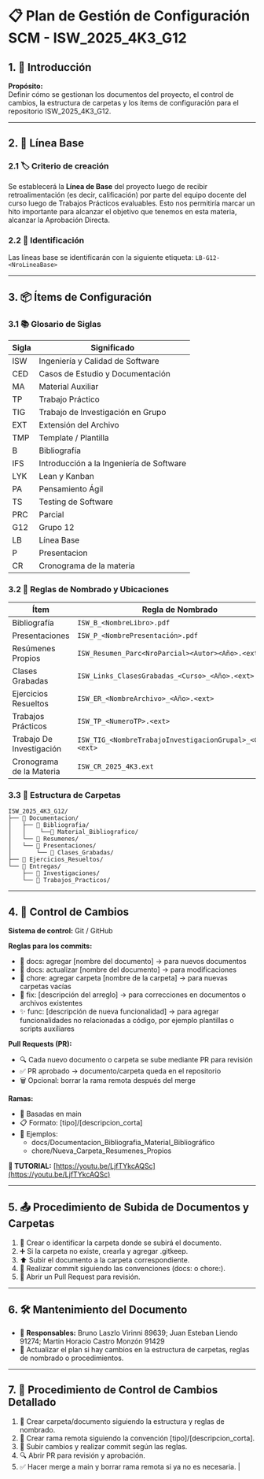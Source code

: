 # 📋 Plan de Gestión de Configuración SCM - ISW_2025_4K3_G12

## 1. 📖 Introducción
**Propósito:**  
Definir cómo se gestionan los documentos del proyecto, el control de cambios, la estructura de carpetas y los ítems de configuración para el repositorio ISW_2025_4K3_G12.

---

## 2. 📍 Línea Base

### 2.1 🏷️ Criterio de creación
Se establecerá la **Línea de Base** del proyecto luego de recibir retroalimentación (es decir, calificación) por parte del equipo docente del curso luego de Trabajos Prácticos evaluables. Esto nos permitiría marcar un hito importante para alcanzar el objetivo que tenemos en esta materia, alcanzar la Aprobación Directa.

### 2.2 🔖 Identificación
Las líneas base se identificarán con la siguiente etiqueta: `LB-G12-<NroLineaBase>`

---

## 3. 📦 Ítems de Configuración

### 3.1 📚 Glosario de Siglas

| Sigla | Significado |
|-------|-------------|
| ISW | Ingeniería y Calidad de Software |
| CED | Casos de Estudio y Documentación |
| MA | Material Auxiliar |
| TP | Trabajo Práctico |
| TIG | Trabajo de Investigación en Grupo |
| EXT | Extensión del Archivo |
| TMP | Template / Plantilla |
| B | Bibliografía |
| IFS | Introducción a la Ingeniería de Software |
| LYK | Lean y Kanban |
| PA | Pensamiento Ágil |
| TS | Testing de Software |
| PRC | Parcial |
| G12 | Grupo 12 |
| LB | Línea Base |
| P | Presentacion |
| CR | Cronograma de la materia |

### 3.2 📝 Reglas de Nombrado y Ubicaciones

| Ítem | Regla de Nombrado | Ubicación |
|------|------------------|-----------|
| Bibliografía | `ISW_B_<NombreLibro>.pdf` | `Documentacion/Bibliografia/Material_Bibliografia` |
| Presentaciones | `ISW_P_<NombrePresentación>.pdf` | `Documentacion/Presentaciones` |
| Resúmenes Propios | `ISW_Resumen_Parc<NroParcial><Autor><Año>.<ext>` | `Documentacion/Resumenes` |
| Clases Grabadas | `ISW_Links_ClasesGrabadas_<Curso>_<Año>.<ext>` | `Documentacion/Presentaciones/Clases_Grabadas` |
| Ejercicios Resueltos | `ISW_ER_<NombreArchivo>_<Año>.<ext>` | `Ejercicios_Resueltos` |
| Trabajos Prácticos | `ISW_TP_<NumeroTP>.<ext>` | `Entregas/Trabajos_Practicos/<TrabajoPractico>` |
| Trabajo De Investigación | `ISW_TIG_<NombreTrabajoInvestigacionGrupal>_<Curso>.<ext>` | `Entregas/Investigaciones/<TrabajoDeInvestigacion>` |
| Cronograma de la Materia | `ISW_CR_2025_4K3.ext` | `/ (raíz del proyecto)` |

### 3.3 📁 Estructura de Carpetas
```
ISW_2025_4K3_G12/
├── 📂 Documentacion/
│   ├── 📂 Bibliografia/
│   │    └──📂 Material_Bibliografico/
│   └── 📂 Resumenes/
│   └── 📂 Presentaciones/
│       └── 📂 Clases_Grabadas/
├── 📂 Ejercicios_Resueltos/
└── 📂 Entregas/
    ├── 📂 Investigaciones/
    └── 📂 Trabajos_Practicos/
```

---

## 4. 🔄 Control de Cambios
**Sistema de control:** Git / GitHub

**Reglas para los commits:**  
- 📄 docs: agregar [nombre del documento] → para nuevos documentos  
- 🔄 docs: actualizar [nombre del documento] → para modificaciones  
- 📁 chore: agregar carpeta [nombre de la carpeta] → para nuevas carpetas vacías  
- 🐛 fix: [descripción del arreglo] → para correcciones en documentos o archivos existentes  
- ✨ func: [descripción de nueva funcionalidad] → para agregar funcionalidades no relacionadas a código, por ejemplo plantillas o scripts auxiliares

**Pull Requests (PR):**  
- 🔍 Cada nuevo documento o carpeta se sube mediante PR para revisión  
- ✅ PR aprobado → documento/carpeta queda en el repositorio  
- 🗑️ Opcional: borrar la rama remota después del merge  

**Ramas:**  
- 🌿 Basadas en main  
- 📋 Formato: [tipo]/[descripcion_corta]  
- 📝 Ejemplos:  
  - docs/Documentacion_Bibliografia_Material_Bibliográfico  
  - chore/Nueva_Carpeta_Resumenes_Propios  

**🎥 TUTORIAL:** [https://youtu.be/LjfTYkcAQSc](https://youtu.be/LjfTYkcAQSc)

---

## 5. 📤 Procedimiento de Subida de Documentos y Carpetas

1. 📂 Crear o identificar la carpeta donde se subirá el documento.  
2. ➕ Si la carpeta no existe, crearla y agregar .gitkeep.  
3. ⬆️ Subir el documento a la carpeta correspondiente.  
4. 💾 Realizar commit siguiendo las convenciones (docs: o chore:).  
5. 🔄 Abrir un Pull Request para revisión.  

---

## 6. 🛠️ Mantenimiento del Documento

- 👥 **Responsables:** Bruno Laszlo Virinni 89639; Juan Esteban Liendo 91274; Martin Horacio Castro Monzón 91429  
- 🔄 Actualizar el plan si hay cambios en la estructura de carpetas, reglas de nombrado o procedimientos.  

---

## 7. 📝 Procedimiento de Control de Cambios Detallado

1. 📂 Crear carpeta/documento siguiendo la estructura y reglas de nombrado.  
2. 🌿 Crear rama remota siguiendo la convención [tipo]/[descripcion_corta].  
3. 💾 Subir cambios y realizar commit según las reglas.  
4. 🔍 Abrir PR para revisión y aprobación.  
5. ✅ Hacer merge a main y borrar rama remota si ya no es necesaria.
|
